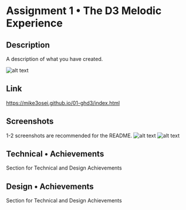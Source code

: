 Assignment 1 • The D3 Melodic Experience  
===

## Description 
A description of what you have created. 

![alt text](https://github.com/mike3osei/01-ghd3/blob/main/map.png)

## Link
https://mike3osei.github.io/01-ghd3/index.html

## Screenshots 
1-2 screenshots are recommended for the README.
![alt text](https://github.com/mike3osei/01-ghd3/blob/main/screen2.png)
![alt text](https://github.com/mike3osei/01-ghd3/blob/main/screen1.png)

## Technical • Achievements  
Section for Technical and Design Achievements

## Design • Achievements  
Section for Technical and Design Achievements

